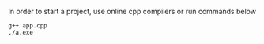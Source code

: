 In order to start a project, use online cpp compilers or run commands below
``` 
g++ app.cpp
./a.exe
```

